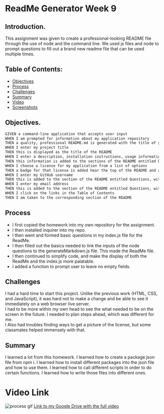 # ReadMe Generator Week 9  

## Introduction. 

This assignment was given to create a professional-looking README file through the use of node and the command line. We used js files and node to prompt questions to fill out a brand new readme file that can be used multiple times.

## Table of Contents:
* [Objectives](#Objectives)
* [Process](#Process)
* [Challenges](#Challenges)
* [Summary](#Summary)
* [Video](#Video)
* [Screenshots](#Screenshots)

## Objectives. 

```md
GIVEN a command-line application that accepts user input
WHEN I am prompted for information about my application repository
THEN a quality, professional README.md is generated with the title of your project and sections entitled Description, Table of Contents, Installation, Usage, License, Contributing, Tests, and Questions
WHEN I enter my project title
THEN this is displayed as the title of the README
WHEN I enter a description, installation instructions, usage information, contribution guidelines, and test instructions
THEN this information is added to the sections of the README entitled Description, Installation, Usage, Contributing, and Tests
WHEN I choose a license for my application from a list of options
THEN a badge for that license is added hear the top of the README and a notice is added to the section of the README entitled License that explains which license the application is covered under
WHEN I enter my GitHub username
THEN this is added to the section of the README entitled Questions, with a link to my GitHub profile
WHEN I enter my email address
THEN this is added to the section of the README entitled Questions, with instructions on how to reach me with additional questions
WHEN I click on the links in the Table of Contents
THEN I am taken to the corresponding section of the README
```

## Process 

* I first copied the homework into my own repository for the assignment.  
* I then installed inquirer into my repo.  
* I then went and formed basic questions in my index.js file for the ReadMe.  
* I then filled out the basics needed to link the inputs of the node questions to the generateMarkdown.js file. This made the ReadMe file.  
* I then continued to simplify code, and make the display of both the ReadMe and the index.js more palatable.  
* I added a function to prompt user to leave no empty fields.  

## Challenges

I had a hard time to start this project. Unlike the previous work (HTML, CSS, and JavaScript), it was hard not to make a change and be able to see it immediately on a web browser live server.  
I had to be more within my own head to see the what needed to be on the screen in the future. I needed to plan steps ahead, which was different for me.  
I Also had troubles finding ways to get a picture of the license, but some classmates helped immensely with that.

## Summary

I learned a lot from this homework. I learned how to create a package.json file from npm i.  I learned how to install different packages into the json file and how to use them. I learned how to call different scripts in order to do certain functions. I learned how to write those files into different ones.   

# Video Link 

![process gif](./Develop/utils/media/CondensedReadMe.gif)
[Link to my Google Drive with the full video](https://drive.google.com/file/d/1kmpewyH9L9in3zoAqz_qbj5GWvkoRVV7/view?usp=sharing)




